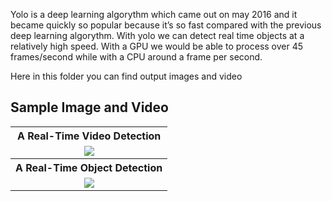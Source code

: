 Yolo is a deep learning algorythm which came out on may 2016 and it became quickly so popular because it’s so fast compared with the previous deep learning algorythm. With yolo we can detect real time objects at a relatively high speed. With a GPU we would be able to process over 45 frames/second while with a CPU around a frame per second.

Here in this folder you can find output images and video

## Sample Image and Video
<table>
  <tbody>
	<tr align="center">
		<th><strong>A Real-Time Video Detection</strong></th>
	</tr>
	<tr align="center">
		<td><img src="https://github.com/ayerramsetti/Object-Detection-and-Panoptic-Segmentation/blob/main/Output/detector1.gif"></td>		
	</tr>
    <tr align="center">
		<th><strong>A Real-Time Object Detection</strong></th>
	</tr>
	<tr align="center">
		<td><img src="https://github.com/ayerramsetti/Object-Detection-and-Panoptic-Segmentation/blob/main/Output/output-2.png"></td>
	</tr>


</tbody>
</table>
